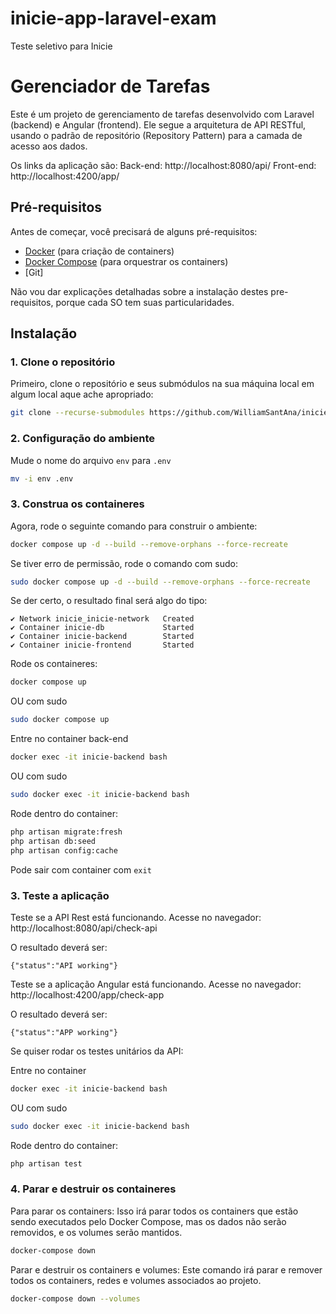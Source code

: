 # inicie-app-laravel-exam
Teste seletivo para Inicie

# Gerenciador de Tarefas

Este é um projeto de gerenciamento de tarefas desenvolvido com Laravel (backend) e Angular (frontend). 
Ele segue a arquitetura de API RESTful, usando o padrão de repositório (Repository Pattern) para a camada de acesso aos dados.


Os links da aplicação são:
Back-end: http://localhost:8080/api/
Front-end: http://localhost:4200/app/


## Pré-requisitos

Antes de começar, você precisará de alguns pré-requisitos:

- [Docker](https://www.docker.com/products/docker-desktop) (para criação de containers)
- [Docker Compose](https://docs.docker.com/compose/install/) (para orquestrar os containers)
- [Git]

Não vou dar explicações detalhadas sobre a instalação destes pre-requisitos, porque cada SO tem suas particularidades.

## Instalação

### 1. Clone o repositório

Primeiro, clone o repositório  e seus submódulos na sua máquina local em algum local aque ache apropriado:

```bash
git clone --recurse-submodules https://github.com/WilliamSantAna/inicie-exam.git .
```

### 2. Configuração do ambiente

Mude o nome do arquivo ```env``` para ```.env```

```bash
mv -i env .env
```

### 3. Construa os containeres

Agora, rode o seguinte comando para construir o ambiente:

```bash
docker compose up -d --build --remove-orphans --force-recreate
```

Se tiver erro de permissão, rode o comando com sudo:

```bash
sudo docker compose up -d --build --remove-orphans --force-recreate
```

Se der certo, o resultado final será algo do tipo:

```
✔ Network inicie_inicie-network   Created
✔ Container inicie-db             Started
✔ Container inicie-backend        Started
✔ Container inicie-frontend       Started
```

Rode os containeres:

```bash
docker compose up
``` 
OU com sudo 
```bash
sudo docker compose up
``` 

Entre no container back-end
```bash
docker exec -it inicie-backend bash
``` 
OU com sudo 
```bash
sudo docker exec -it inicie-backend bash
```

Rode dentro do container:

```bash
php artisan migrate:fresh
php artisan db:seed
php artisan config:cache
```

Pode sair com container com ```exit```

### 3. Teste a aplicação

Teste se a API Rest está funcionando. Acesse no navegador:
http://localhost:8080/api/check-api

O resultado deverá ser:

```{"status":"API working"}```

Teste se a aplicação Angular está funcionando. Acesse no navegador:
http://localhost:4200/app/check-app

O resultado deverá ser:

```{"status":"APP working"}```

Se quiser rodar os testes unitários da API:

Entre no container 

```bash
docker exec -it inicie-backend bash
``` 
OU com sudo 
```bash
sudo docker exec -it inicie-backend bash
```

Rode dentro do container:

```bash
php artisan test
```

### 4. Parar e destruir os containeres

Para parar os containers: 
Isso irá parar todos os containers que estão sendo executados pelo Docker Compose, mas os dados não serão removidos, e os volumes serão mantidos.

```bash
docker-compose down
```


Parar e destruir os containers e volumes: 
Este comando irá parar e remover todos os containers, redes e volumes associados ao projeto.

```bash
docker-compose down --volumes
```



